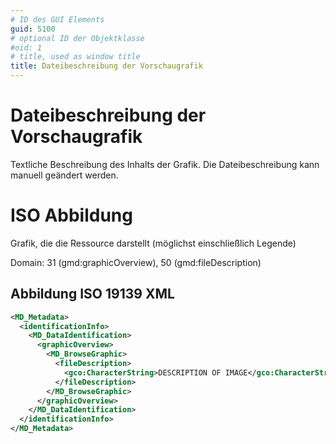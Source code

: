 ```yaml
---
# ID des GUI Elements
guid: 5100
# optional ID der Objektklasse
#oid: 1
# title, used as window title
title: Dateibeschreibung der Vorschaugrafik
---
```


# Dateibeschreibung der Vorschaugrafik

Textliche Beschreibung des Inhalts der Grafik.
Die Dateibeschreibung kann manuell geändert werden.


# ISO Abbildung

Grafik, die die Ressource darstellt (möglichst einschließlich Legende)

Domain: 31 (gmd:graphicOverview), 50 (gmd:fileDescription)


## Abbildung ISO 19139 XML

```XML
<MD_Metadata>
  <identificationInfo>
    <MD_DataIdentification>
      <graphicOverview>
        <MD_BrowseGraphic>
          <fileDescription>
            <gco:CharacterString>DESCRIPTION OF IMAGE</gco:CharacterString>
          </fileDescription>
        </MD_BrowseGraphic>
      </graphicOverview>
    </MD_DataIdentification>
  </identificationInfo>
</MD_Metadata>
```
